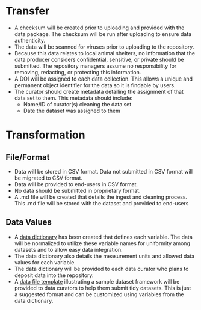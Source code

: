 # **Transfer**
- A checksum will be created prior to uploading and provided with the data package. The checksum will be run after uploading to ensure data authenticity. 
- The data will be scanned for viruses prior to uploading to the repository. 
- Because this data relates to local animal shelters, no information that the data producer considers confidential, sensitive, or private should be submitted. The repository managers assume no responsibility for removing, redacting, or protecting this information. 
- A DOI will be assigned to each data collection. This allows a unique and permanent object identifier for the data so it is findable by users. 
- The curator should create metadata detailing the assignment of that data set to them. This metadata should include:
  - Name/ID of curator(s) cleaning the data set
  - Date the dataset was assigned to them

# **Transformation** 

## **File/Format** 
- Data will be stored in CSV format. Data not submitted in CSV format will be migrated to CSV format.
- Data will be provided to end-users in CSV format.
- No data should be submitted in proprietary format. 
- A .md file will be created that details the ingest and cleaning process. This .md file will be stored with the dataset and provided to end-users
## **Data Values**
- A [data dictionary](Alsbury_DataDictionary_v.2.xlsx) has been created that defines each variable. The data will be normalized to utilize these variable names for uniformity among datasets and to allow easy data integration.
- The data dictionary also details the measurement units and allowed data values for each variable. 
- The data dictionary will be provided to each data curator who plans to deposit data into the repository.
- A [data file template](Data_File_Template.xlsx) illustrating a sample dataset framework will be provided to data curators to help them submit tidy datasets. This is just a suggested format and can be customized using variables from the data dictionary.
